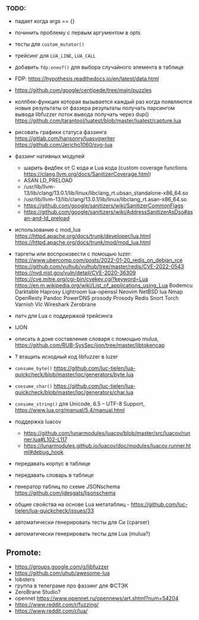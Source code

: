 ### TODO:

- падает когда args == {}
- починить проблему с первым аргументом в opts
- тесты для `custom_mutator()`

- трейсинг для `LUA_LINE`, `LUA_CALL`
- добавить `fdp:oneof()` для выбора случайного элемента в таблице
- FDP: https://hypothesis.readthedocs.io/en/latest/data.html
- https://github.com/google/centipede/tree/main/puzzles
- коллбек-функция которая вызывается каждый раз когда появляются новые результаты от фаззера
	результаты получать парсингом вывода libfuzzer
	поток вывода получать через dup()
	https://github.com/tarantool/luatest/blob/master/luatest/capture.lua
- рисовать графики статуса фаззинга
	https://gitlab.com/hansonry/luasvgwriter
	https://github.com/Jericho1060/svg-lua
- фаззинг нативных модулей
	- шарить фидбек от C кода и Lua кода (custom coverage functions https://clang.llvm.org/docs/SanitizerCoverage.html)
	- ASAN LD_PRELOAD
	- /usr/lib/llvm-13/lib/clang/13.0.1/lib/linux/libclang_rt.ubsan_standalone-x86_64.so
	- /usr/lib/llvm-13/lib/clang/13.0.1/lib/linux/libclang_rt.asan-x86_64.so
	- https://github.com/google/sanitizers/wiki/SanitizerCommonFlags
	- https://github.com/google/sanitizers/wiki/AddressSanitizerAsDso#asan-and-ld_preload

- использование с mod_lua
	https://httpd.apache.org/docs/trunk/developer/lua.html
	https://httpd.apache.org/docs/trunk/mod/mod_lua.html
- таргеты или воспроизвести с помощью luzer:
	https://www.ubercomp.com/posts/2022-01-20_redis_on_debian_rce
	https://github.com/vulhub/vulhub/tree/master/redis/CVE-2022-0543
	https://nvd.nist.gov/vuln/detail/CVE-2020-36309
	https://cve.mitre.org/cgi-bin/cvekey.cgi?keyword=Lua
	https://en.m.wikipedia.org/wiki/List_of_applications_using_Lua
		Bodemcu
		Darktable
		Haproxy
		Lightroom
		lua-openssl
		Neovim
		NetBSD lua
		Nmap
		OpenResty
		Pandoc
		PowerDNS
		prosody
		Prosody
		Redis
		Snort
		Torch
		Varnish
		Vlc
		Wireshark
		Zerobrane

- патч для Lua с поддержкой трейсинга
- IJON
- описать в доке составление словаря с помощью mulua, https://github.com/RUB-SysSec/ijon/tree/master/libtokencap
- ? втащить исходный код libfuzzer в luzer
- `consume_byte()` https://github.com/luc-tielen/lua-quickcheck/blob/master/lqc/generators/byte.lua
- `consume_char()` https://github.com/luc-tielen/lua-quickcheck/blob/master/lqc/generators/char.lua
- `consume_string()` для Unicode, 6.5 – UTF-8 Support, https://www.lua.org/manual/5.4/manual.html
- поддержка luacov
  - https://github.com/lunarmodules/luacov/blob/master/src/luacov/runner.lua#L102-L117
  - https://lunarmodules.github.io/luacov/doc/modules/luacov.runner.html#debug_hook
- передавать корпус в таблице
- передавать словарь в таблице
- генератор таблиц по схеме JSONschema https://github.com/jdesgats/ljsonschema
- общие свойства на основе Lua метатаблиц - https://github.com/luc-tielen/lua-quickcheck/issues/33
- автоматически генерировать тесты для Си (cparser)
- автоматически генерировать тесты для Lua (mulua?)

## Promote:

- https://groups.google.com/g/libfuzzer
- https://github.com/uhub/awesome-lua
- lobsters
- группа в телеграме про фаззинг для ФСТЭК
- ZeroBrane Studio?
- opennet https://www.opennet.ru/opennews/art.shtml?num=54204
- https://www.reddit.com/r/fuzzing/
- https://www.reddit.com/r/lua/
